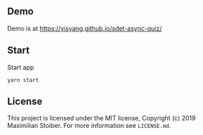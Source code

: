 ## Demo

Demo is at https://yisyang.github.io/sdet-async-quiz/


## Start

Start app

```shell
yarn start
```


## License

This project is licensed under the MIT license, Copyright (c) 2019 Maximilian Stoiber.
For more information see `LICENSE.md`.
